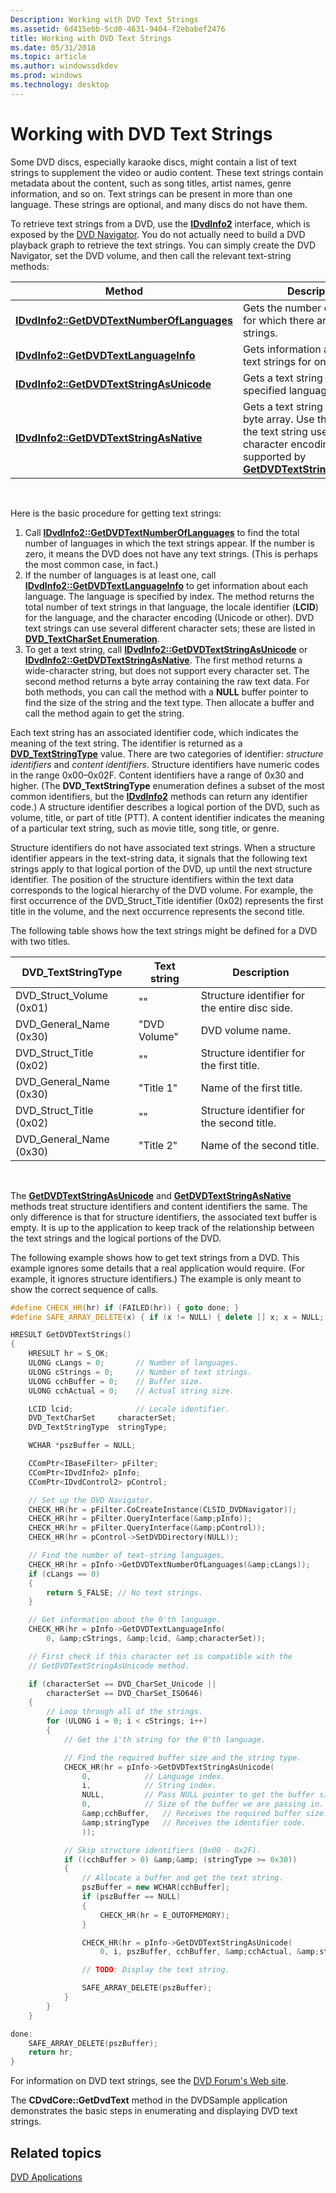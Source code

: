 ```yaml
---
Description: Working with DVD Text Strings
ms.assetid: 6d415ebb-5cd0-4631-9404-f2ebabef2476
title: Working with DVD Text Strings
ms.date: 05/31/2018
ms.topic: article
ms.author: windowssdkdev
ms.prod: windows
ms.technology: desktop
---
```


# Working with DVD Text Strings

Some DVD discs, especially karaoke discs, might contain a list of text strings to supplement the video or audio content. These text strings contain metadata about the content, such as song titles, artist names, genre information, and so on. Text strings can be present in more than one language. These strings are optional, and many discs do not have them.

To retrieve text strings from a DVD, use the [**IDvdInfo2**](/windows/win32/Strmif/nn-strmif-idvdinfo2?branch=master) interface, which is exposed by the [DVD Navigator](dvd-navigator-filter.md). You do not actually need to build a DVD playback graph to retrieve the text strings. You can simply create the DVD Navigator, set the DVD volume, and then call the relevant text-string methods:



| Method                                                                                  | Description                                                                                                                                                                                     |
|-----------------------------------------------------------------------------------------|-------------------------------------------------------------------------------------------------------------------------------------------------------------------------------------------------|
| [**IDvdInfo2::GetDVDTextNumberOfLanguages**](/windows/win32/Strmif/nf-strmif-idvdinfo2-getdvdtextnumberoflanguages?branch=master) | Gets the number of languages for which there are text strings.                                                                                                                                  |
| [**IDvdInfo2::GetDVDTextLanguageInfo**](/windows/win32/Strmif/nf-strmif-idvdinfo2-getdvdtextlanguageinfo?branch=master)           | Gets information about the text strings for one language.                                                                                                                                       |
| [**IDvdInfo2::GetDVDTextStringAsUnicode**](/windows/win32/Strmif/nf-strmif-idvdinfo2-getdvdtextstringasunicode?branch=master)     | Gets a text string for a specified language, by index.                                                                                                                                          |
| [**IDvdInfo2::GetDVDTextStringAsNative**](/windows/win32/Strmif/nf-strmif-idvdinfo2-getdvdtextstringasnative?branch=master)       | Gets a text string as a raw byte array. Use this method if the text string uses a character encoding not supported by [**GetDVDTextStringAsUnicode**](/windows/win32/Strmif/nf-strmif-idvdinfo2-getdvdtextstringasunicode?branch=master). |



 

Here is the basic procedure for getting text strings:

1.  Call [**IDvdInfo2::GetDVDTextNumberOfLanguages**](/windows/win32/Strmif/nf-strmif-idvdinfo2-getdvdtextnumberoflanguages?branch=master) to find the total number of languages in which the text strings appear. If the number is zero, it means the DVD does not have any text strings. (This is perhaps the most common case, in fact.)
2.  If the number of languages is at least one, call [**IDvdInfo2::GetDVDTextLanguageInfo**](/windows/win32/Strmif/nf-strmif-idvdinfo2-getdvdtextlanguageinfo?branch=master) to get information about each language. The language is specified by index. The method returns the total number of text strings in that language, the locale identifier (**LCID**) for the language, and the character encoding (Unicode or other). DVD text strings can use several different character sets; these are listed in [**DVD\_TextCharSet Enumeration**](/windows/win32/strmif/ne-strmif-dvd_textcharset?branch=master).
3.  To get a text string, call [**IDvdInfo2::GetDVDTextStringAsUnicode**](/windows/win32/Strmif/nf-strmif-idvdinfo2-getdvdtextstringasunicode?branch=master) or [**IDvdInfo2::GetDVDTextStringAsNative**](/windows/win32/Strmif/nf-strmif-idvdinfo2-getdvdtextstringasnative?branch=master). The first method returns a wide-character string, but does not support every character set. The second method returns a byte array containing the raw text data. For both methods, you can call the method with a **NULL** buffer pointer to find the size of the string and the text type. Then allocate a buffer and call the method again to get the string.

Each text string has an associated identifier code, which indicates the meaning of the text string. The identifier is returned as a [**DVD\_TextStringType**](/windows/win32/strmif/ne-strmif-dvd_textstringtype?branch=master) value. There are two categories of identifier: *structure identifiers* and *content identifiers*. Structure identifiers have numeric codes in the range 0x00–0x02F. Content identifiers have a range of 0x30 and higher. (The **DVD\_TextStringType** enumeration defines a subset of the most common identifiers, but the [**IDvdInfo2**](/windows/win32/Strmif/nn-strmif-idvdinfo2?branch=master) methods can return any identifier code.) A structure identifier describes a logical portion of the DVD, such as volume, title, or part of title (PTT). A content identifier indicates the meaning of a particular text string, such as movie title, song title, or genre.

Structure identifiers do not have associated text strings. When a structure identifier appears in the text-string data, it signals that the following text strings apply to that logical portion of the DVD, up until the next structure identifier. The position of the structure identifiers within the text data corresponds to the logical hierarchy of the DVD volume. For example, the first occurrence of the DVD\_Struct\_Title identifier (0x02) represents the first title in the volume, and the next occurrence represents the second title.

The following table shows how the text strings might be defined for a DVD with two titles.



| DVD\_TextStringType        | Text string  | Description                                    |
|----------------------------|--------------|------------------------------------------------|
| DVD\_Struct\_Volume (0x01) | ""           | Structure identifier for the entire disc side. |
| DVD\_General\_Name (0x30)  | "DVD Volume" | DVD volume name.                               |
| DVD\_Struct\_Title (0x02)  | ""           | Structure identifier for the first title.      |
| DVD\_General\_Name (0x30)  | "Title 1"    | Name of the first title.                       |
| DVD\_Struct\_Title (0x02)  | ""           | Structure identifier for the second title.     |
| DVD\_General\_Name (0x30)  | "Title 2"    | Name of the second title.                      |



 

The [**GetDVDTextStringAsUnicode**](/windows/win32/Strmif/nf-strmif-idvdinfo2-getdvdtextstringasunicode?branch=master) and [**GetDVDTextStringAsNative**](/windows/win32/Strmif/nf-strmif-idvdinfo2-getdvdtextstringasnative?branch=master) methods treat structure identifiers and content identifiers the same. The only difference is that for structure identifiers, the associated text buffer is empty. It is up to the application to keep track of the relationship between the text strings and the logical portions of the DVD.

The following example shows how to get text strings from a DVD. This example ignores some details that a real application would require. (For example, it ignores structure identifiers.) The example is only meant to show the correct sequence of calls.


```C++
#define CHECK_HR(hr) if (FAILED(hr)) { goto done; }
#define SAFE_ARRAY_DELETE(x) { if (x != NULL) { delete [] x; x = NULL; } }

HRESULT GetDVDTextStrings()
{
    HRESULT hr = S_OK;
    ULONG cLangs = 0;       // Number of languages.
    ULONG cStrings = 0;     // Number of text strings.
    ULONG cchBuffer = 0;    // Buffer size.
    ULONG cchActual = 0;    // Actual string size.

    LCID lcid;              // Locale identifier.
    DVD_TextCharSet     characterSet;
    DVD_TextStringType  stringType;

    WCHAR *pszBuffer = NULL;

    CComPtr<IBaseFilter> pFilter;
    CComPtr<IDvdInfo2> pInfo;
    CComPtr<IDvdControl2> pControl;

    // Set up the DVD Navigator.
    CHECK_HR(hr = pFilter.CoCreateInstance(CLSID_DVDNavigator));
    CHECK_HR(hr = pFilter.QueryInterface(&amp;pInfo));
    CHECK_HR(hr = pFilter.QueryInterface(&amp;pControl));
    CHECK_HR(hr = pControl->SetDVDDirectory(NULL));

    // Find the number of text-string languages.
    CHECK_HR(hr = pInfo->GetDVDTextNumberOfLanguages(&amp;cLangs));
    if (cLangs == 0)
    {
        return S_FALSE; // No text strings.
    }

    // Get information about the 0'th language.
    CHECK_HR(hr = pInfo->GetDVDTextLanguageInfo(
        0, &amp;cStrings, &amp;lcid, &amp;characterSet));

    // First check if this character set is compatible with the 
    // GetDVDTextStringAsUnicode method.

    if (characterSet == DVD_CharSet_Unicode || 
        characterSet == DVD_CharSet_ISO646)
    {
        // Loop through all of the strings.
        for (ULONG i = 0; i < cStrings; i++)
        {
            // Get the i'th string for the 0'th language.

            // Find the required buffer size and the string type.
            CHECK_HR(hr = pInfo->GetDVDTextStringAsUnicode(
                0,            // Language index.
                i,            // String index.
                NULL,         // Pass NULL pointer to get the buffer size.
                0,            // Size of the buffer we are passing in.
                &amp;cchBuffer,   // Receives the required buffer size.
                &amp;stringType   // Receives the identifier code.
                ));

            // Skip structure identifiers (0x00 - 0x2F).
            if ((cchBuffer > 0) &amp;&amp; (stringType >= 0x30))
            {
                // Allocate a buffer and get the text string.
                pszBuffer = new WCHAR[cchBuffer];
                if (pszBuffer == NULL)
                {
                    CHECK_HR(hr = E_OUTOFMEMORY);
                }

                CHECK_HR(hr = pInfo->GetDVDTextStringAsUnicode(
                    0, i, pszBuffer, cchBuffer, &amp;cchActual, &amp;stringType));

                // TODO: Display the text string.

                SAFE_ARRAY_DELETE(pszBuffer);
            }
        }
    }

done:
    SAFE_ARRAY_DELETE(pszBuffer);
    return hr;
}
```



For information on DVD text strings, see the [DVD Forum's Web site](http://go.microsoft.com/fwlink/p/?linkid=9896).

The **CDvdCore::GetDvdText** method in the DVDSample application demonstrates the basic steps in enumerating and displaying DVD text strings.

## Related topics

<dl> <dt>

[DVD Applications](dvd-applications.md)
</dt> </dl>

 

 



